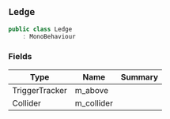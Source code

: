 ## `Ledge`

```csharp
public class Ledge
    : MonoBehaviour
```

### Fields

| Type | Name | Summary | 
| --- | --- | --- | 
| TriggerTracker | m_above |  | 
| Collider | m_collider |  | 


